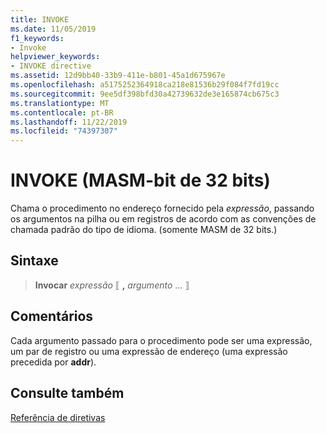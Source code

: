 ```yaml
---
title: INVOKE
ms.date: 11/05/2019
f1_keywords:
- Invoke
helpviewer_keywords:
- INVOKE directive
ms.assetid: 12d9bb40-33b9-411e-b801-45a1d675967e
ms.openlocfilehash: a5175252364918ca218e81536b29f084f7fd19cc
ms.sourcegitcommit: 9ee5df398bfd30a42739632de3e165874cb675c3
ms.translationtype: MT
ms.contentlocale: pt-BR
ms.lasthandoff: 11/22/2019
ms.locfileid: "74397307"
---
```

# <a name="invoke-32-bit-masm"></a>INVOKE (MASM-bit de 32 bits)

Chama o procedimento no endereço fornecido pela *expressão*, passando os argumentos na pilha ou em registros de acordo com as convenções de chamada padrão do tipo de idioma. (somente MASM de 32 bits.)

## <a name="syntax"></a>Sintaxe

> **Invocar** *expressão* ⟦ __,__ *argumento* ... ⟧

## <a name="remarks"></a>Comentários

Cada argumento passado para o procedimento pode ser uma expressão, um par de registro ou uma expressão de endereço (uma expressão precedida por **addr**).

## <a name="see-also"></a>Consulte também

[Referência de diretivas](../../assembler/masm/directives-reference.md)
